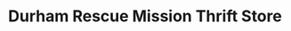 ---
title: "Durham Rescue Mission Thrift Store"
url: /durham/durham-rescue-mission-thrift-store/
shop: charity
---